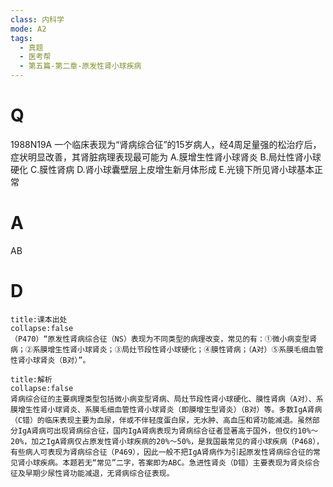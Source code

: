 ```yaml
---
class: 内科学
mode: A2
tags:
  - 真题
  - 医考帮
  - 第五篇-第二章-原发性肾小球疾病
---
```


# Q
1988N19A 一个临床表现为“肾病综合征”的15岁病人，经4周足量强的松治疗后，症状明显改善，其肾脏病理表现最可能为
A.膜增生性肾小球肾炎
B.局灶性肾小球硬化
C.膜性肾病
D.肾小球囊壁层上皮增生新月体形成
E.光镜下所见肾小球基本正常

# A
AB
# D
```ad-note
title:课本出处
collapse:false
（P470）“原发性肾病综合征（NS）表现为不同类型的病理改变，常见的有：①微小病变型肾病；②系膜增生性肾小球肾炎；③局灶节段性肾小球硬化；④膜性肾病；（A对）⑤系膜毛细血管性肾小球肾炎（B对）”。
```

```ad-summary
title:解析
collapse:false
肾病综合征的主要病理类型包括微小病变型肾病、局灶节段性肾小球硬化、膜性肾病（A对）、系膜增生性肾小球肾炎、系膜毛细血管性肾小球肾炎（即膜增生型肾炎）（B对）等。多数IgA肾病（C错）的临床表现主要为血尿，伴或不伴轻度蛋白尿，无水肿、高血压和肾功能减退。虽然部分IgA肾病可出现肾病综合征，国内IgA肾病表现为肾病综合征者显著高于国外，但仅约10%～20%，加之IgA肾病仅占原发性肾小球疾病的20%～50%，是我国最常见的肾小球疾病（P468），有些病人可表现为肾病综合征（P469），因此一般不把IgA肾病作为引起原发性肾病综合征的常见肾小球疾病。本题若无“常见”二字，答案即为ABC。急进性肾炎（D错）主要表现为肾炎综合征及早期少尿性肾功能减退，无肾病综合征表现。
```

